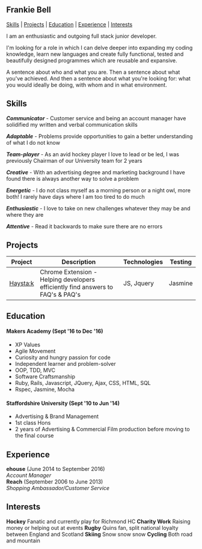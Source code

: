 ## Frankie Bell

[Skills](#skills) | [Projects](#projects) | [Education](#education) | [Experience](#experience) | [Interests](#interests)

I am an enthusiastic and outgoing full stack junior developer.


I'm looking for a role in which I can delve deeper into expanding my coding knowledge, learn new languages and create fully functional, tested and beautifully designed programmes which are reusable and expansive.


A sentence about who and what you are. Then a sentence about what you've achieved. And then a sentence about what you're looking for: what you would ideally be doing, with whom and in what environment.

## Skills

<!-- #### This Skill

Descriptive paragraph of how capable you are at this skill and, if relevant, how it has developed.

- Experience
- Achievements
- Evidence

#### Communication

Descriptive paragraph of how capable you are at this skill and, if relevant, how it has developed.

- I achieved A during my work at B (job, or otherwise)
- I contributed to the growth of X while doing Y (job, or otherwise)
- I built this, made this, broke this, fixed this, etc.
- A link to some on-line evidence (blogs, videos, articles, etc.) -->

***Communicator*** - Customer service and being an account manager have solidified my written and verbal communication skills  

***Adaptable*** - Problems provide opportunities to gain a better understanding of what I do not know  

***Team-player*** - As an avid hockey player I love to lead or be led, I was previously Chairman of our University team for 2 years  

***Creative*** - With an advertising degree and marketing background I have found there is always another way to solve a problem   

***Energetic*** - I do not class myself as a morning person or a night owl, more both! I rarely have days where I am too tired to do much  

***Enthusiastic*** - I love to take on new challenges whatever they may be and where they are   

***Attentive*** - Read it backwards to make sure there are no errors  

## Projects
Project | Description | Technologies | Testing
------------- | ----------- | ------------ | -------
[Haysta:k](https://github.com/fbell123/haystak) | Chrome Extension - Helping developers efficiently find answers to FAQ's & PAQ's | JS, Jquery | Jasmine |

## Education

#### Makers Academy (Sept '16 to Dec '16)

- XP Values
- Agile Movement
- Curiosity and hungry passion for code
- Independent learner and problem-solver
- OOP, TDD, MVC
- Software Craftsmanship
- Ruby, Rails, Javascript, JQuery, Ajax, CSS, HTML, SQL
- Rspec, Jasmine, Mocha

#### Staffordshire University (Sept '10 to Jun '14)

- Advertising & Brand Management
- 1st class Hons
- 2 years of Advertising & Commercial Film production before moving to the final course


## Experience

**ehouse** (June 2014 to September 2016)    
*Account Manager*  
**Reach** (September 2006 to June 2013)   
*Shopping Ambassador/Customer Service*  

## Interests

**Hockey** Fanatic and currently play for Richmond HC
**Charity Work** Raising money or helping out at events
**Rugby** Quins fan, split national loyalty between England and Scotland
**Skiing** Snow snow snow
**Cycling** Both road and mountain
